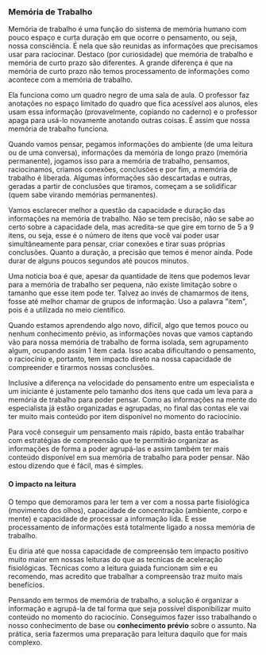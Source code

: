 ### Memória de Trabalho

Memória de trabalho é uma função do sistema de memória humano com pouco espaço e curta duração em que ocorre o pensamento, ou seja, nossa consciência. É nela que são reunidas as informações que precisamos usar para raciocinar. Destaco (por curiosidade) que memória de trabalho e memória de curto prazo são diferentes. A grande diferença é que na memória de curto prazo não temos processamento de informações como acontece com a memória de trabalho.

Ela funciona como um quadro negro de uma sala de aula. O professor faz anotações no espaço limitado do quadro que fica acessível aos alunos, eles usam essa informação (provavelmente, copiando no caderno) e o professor apaga para usá-lo novamente anotando outras coisas. É assim que nossa memória de trabalho funciona.

Quando vamos pensar, pegamos informações do ambiente (de uma leitura ou de uma conversa), informações da memória de longo prazo (memória permanente), jogamos isso para a memória de trabalho, pensamos, raciocinamos, criamos conexões, conclusões e por fim, a memória de trabalho é liberada. Algumas informações são descartadas e outras, geradas a partir de conclusões que tiramos, começam a se solidificar (quem sabe virando memórias permanentes).

Vamos esclarecer melhor a questão da capacidade e duração das informações na memória de trabalho. Não se tem precisão, não se sabe ao certo sobre a capacidade dela, mas acredita-se que gire em torno de 5 a 9 itens, ou seja, esse é o número de itens que você vai poder usar simultâneamente para pensar, criar conexões e tirar suas próprias conclusões. Quanto a duração, a precisão que temos é menor ainda. Pode durar de alguns poucos segundos até poucos minutos.

Uma noticia boa é que, apesar da quantidade de itens que podemos levar para a memória de trabalho ser pequena, não existe limitação sobre o tamanho que esse item pode ter. Talvez ao invés de chamarmos de itens, fosse até melhor chamar de grupos de informação. Uso a palavra "item", pois é a utilizada no meio científico.

Quando estamos aprendendo algo novo, difícil, algo que temos pouco ou nenhum conhecimento prévio, as informações novas que vamos captando vão para nossa memória de trabalho de forma isolada, sem agrupamento algum, ocupando assim 1 item cada. Isso acaba dificultando o pensamento, o raciocínio e, portanto, tem impacto direto na nossa capacidade de compreender e tirarmos nossas conclusões.

Inclusive a diferença na velocidade do pensamento entre um especialista e um iniciante é justamente pelo tamanho dos itens que cada um leva para a memória de trabalho para poder pensar. Como as informações na mente do especialista já estão organizadas e agrupadas, no final das contas ele vai ter muito mais conteúdo por item disponível no momento do raciocínio.

Para você conseguir um pensamento mais rápido, basta então trabalhar com estratégias de compreensão que te permitirão organizar as informações de forma a poder agrupá-las e assim também ter mais conteúdo disponível em sua memória de trabalho para poder pensar. Não estou dizendo que é fácil, mas é simples.

#### O impacto na leitura

O tempo que demoramos para ler tem a ver com a nossa parte fisiológica (movimento dos olhos), capacidade de concentração (ambiente, corpo e mente) e capacidade de processar a informação lida. E esse processamento de informações está totalmente ligado a nossa memória de trabalho.

Eu diria até que nossa capacidade de compreensão tem impacto positivo muito maior em nossas leituras do que as tecnicas de aceleração fisiológicas. Técnicas como a leitura guiada funcionam sim e eu recomendo, mas acredito que trabalhar a compreensão traz muito mais benefícios.

Pensando em termos de memória de trabalho, a solução é organizar a informação e agrupá-la de tal forma que seja possível disponibilizar muito conteúdo no momento do raciocínio. Conseguimos fazer isso trabalhando o nosso conhecimento de base ou **conhecimento prévio** sobre o assunto. Na prática, seria fazermos uma preparação para leitura daquilo que for mais complexo.

